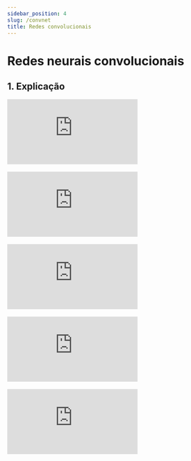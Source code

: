 ```yaml
---
sidebar_position: 4
slug: /convnet
title: Redes convolucionais
---
```


# Redes neurais convolucionais

## 1. Explicação

<div style={{ textAlign: 'center' }}>
    <iframe 
        style={{
            display: 'block',
            margin: 'auto',
            width: '100%',
            height: '50vh',
        }}
        src="https://www.youtube.com/embed/KuXjwB4LzSA" 
        frameborder="0" 
        allowFullScreen>
    </iframe>
</div>
<br/>

<div style={{ textAlign: 'center' }}>
    <iframe 
        style={{
            display: 'block',
            margin: 'auto',
            width: '100%',
            height: '50vh',
        }}
        src="https://www.youtube.com/embed/68BZ5f7P94E" 
        frameborder="0" 
        allowFullScreen>
    </iframe>
</div>
<br/>

<div style={{ textAlign: 'center' }}>
    <iframe 
        style={{
            display: 'block',
            margin: 'auto',
            width: '100%',
            height: '50vh',
        }}
        src="https://www.youtube.com/embed/HGwBXDKFk9I" 
        frameborder="0" 
        allowFullScreen>
    </iframe>
</div>
<br/>

<div style={{ textAlign: 'center' }}>
    <iframe 
        style={{
            display: 'block',
            margin: 'auto',
            width: '100%',
            height: '50vh',
        }}
        src="https://www.youtube.com/embed/pj9-rr1wDhM" 
        frameborder="0" 
        allowFullScreen>
    </iframe>
</div>
<br/>

<div style={{ textAlign: 'center' }}>
    <iframe 
        style={{
            display: 'block',
            margin: 'auto',
            width: '100%',
            height: '50vh',
        }}
        src="https://www.youtube.com/embed/jDe5BAsT2-Y" 
        frameborder="0" 
        allowFullScreen>
    </iframe>
</div>
<br/>
